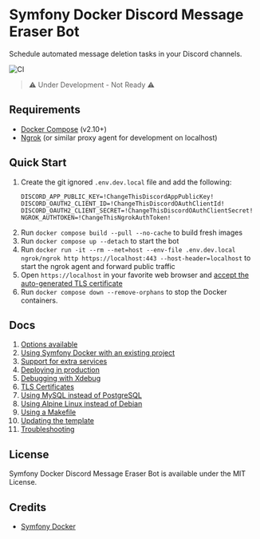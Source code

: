 # Symfony Docker Discord Message Eraser Bot

Schedule automated message deletion tasks in your Discord channels.

![CI](https://github.com/kidthales/symfony-docker-discord-message-eraser-bot/workflows/CI/badge.svg)

> ⚠️ Under Development - Not Ready ⚠️

## Requirements

- [Docker Compose](https://docs.docker.com/compose/install/) (v2.10+)
- [Ngrok](https://ngrok.com/) (or similar proxy agent for development on localhost)

## Quick Start

1. Create the git ignored `.env.dev.local` file and add the following:
    ```dotenv
    DISCORD_APP_PUBLIC_KEY=!ChangeThisDiscordAppPublicKey!
    DISCORD_OAUTH2_CLIENT_ID=!ChangeThisDiscordOAuthClientId!
    DISCORD_OAUTH2_CLIENT_SECRET=!ChangeThisDiscordOAuthClientSecret!
    NGROK_AUTHTOKEN=!ChangeThisNgrokAuthToken!
    ```
2. Run `docker compose build --pull --no-cache` to build fresh images
3. Run `docker compose up --detach` to start the bot
4. Run `docker run -it --rm --net=host --env-file .env.dev.local ngrok/ngrok http https://localhost:443 --host-header=localhost` to start the ngrok agent and forward public traffic
5. Open `https://localhost` in your favorite web browser and [accept the auto-generated TLS certificate](https://stackoverflow.com/a/15076602/1352334)
6. Run `docker compose down --remove-orphans` to stop the Docker containers.

## Docs

1. [Options available](docs/options.md)
2. [Using Symfony Docker with an existing project](docs/existing-project.md)
3. [Support for extra services](docs/extra-services.md)
4. [Deploying in production](docs/production.md)
5. [Debugging with Xdebug](docs/xdebug.md)
6. [TLS Certificates](docs/tls.md)
7. [Using MySQL instead of PostgreSQL](docs/mysql.md)
8. [Using Alpine Linux instead of Debian](docs/alpine.md)
9. [Using a Makefile](docs/makefile.md)
10. [Updating the template](docs/updating.md)
11. [Troubleshooting](docs/troubleshooting.md)

## License

Symfony Docker Discord Message Eraser Bot is available under the MIT License.

## Credits

- [Symfony Docker](https://github.com/dunglas/symfony-docker)
